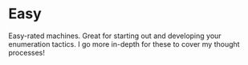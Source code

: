 # Easy

Easy-rated machines. Great for starting out and developing your enumeration tactics. I go more in-depth for these to cover my thought processes!
